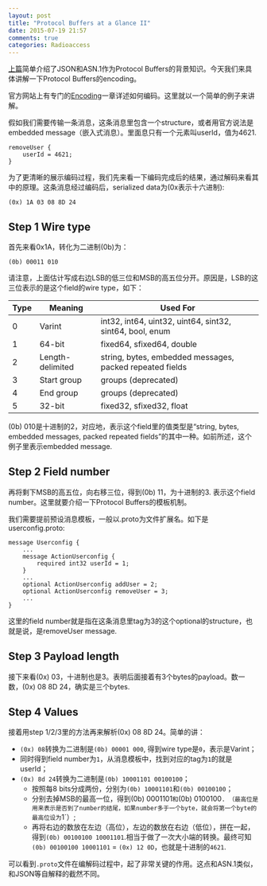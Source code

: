 ```yaml
---
layout: post
title: "Protocol Buffers at a Glance II"
date: 2015-07-19 21:57
comments: true
categories: Radioaccess
---
```


[上篇](http://blog.pzheng.me/2015/07/11/protocol-buffers-at-a-glance-i/)简单介绍了JSON和ASN.1作为Protocol Buffers的背景知识。今天我们来具体讲解一下Protocol Buffers的encoding。

<!--more-->

官方网站上有专门的[Encoding](https://developers.google.com/protocol-buffers/docs/encoding)一章详述如何编码。这里就以一个简单的例子来讲解。

假如我们需要传输一条消息，这条消息里包含一个structure，或者用官方说法是embedded message（嵌入式消息）。里面息只有一个元素叫userId，值为4621.

~~~
removeUser {
    userId = 4621;
}
~~~

为了更清晰的展示编码过程，我们先来看一下编码完成后的结果，通过解码来看其中的原理。这条消息经过编码后，serialized data为(0x表示十六进制):

    (0x) 1A 03 08 8D 24

## Step 1 Wire type

首先来看0x1A，转化为二进制(0b)为：

    (0b) 00011 010

请注意，上面估计写成右边LSB的低三位和MSB的高五位分开。原因是，LSB的这三位表示的是这个field的wire type，如下：

| Type | Meaning          | Used For                                                 |
|------|------------------|----------------------------------------------------------|
| 0    | Varint           | int32, int64, uint32, uint64, sint32, sint64, bool, enum |
| 1    | 64-bit           | fixed64, sfixed64, double                                |
| 2    | Length-delimited | string, bytes, embedded messages, packed repeated fields |
| 3    | Start group      | groups (deprecated)                                      |
| 4    | End group        | groups (deprecated)                                      |
| 5    | 32-bit           | fixed32, sfixed32, float                                 |

(0b) 010是十进制的2，对应地，表示这个field里的值类型是“string, bytes, embedded messages, packed repeated fields”的其中一种。如前所述，这个例子里表示embedded message.

## Step 2 Field number

再将剩下MSB的高五位，向右移三位，得到(0b) 11，为十进制的3. 表示这个field number。这里就要介绍一下Protocol Buffers的模板机制。

我们需要提前预设消息模板，一般以.proto为文件扩展名。如下是userconfig.proto:

~~~
message Userconfig {
    ...
    message ActionUserconfig {
        required int32 userId = 1;
    }
    ...
    optional ActionUserconfig addUser = 2;
    optional ActionUserconfig removeUser = 3;
    ...
}
~~~

这里的field number就是指在这条消息里tag为3的这个optional的structure，也就是说，是removeUser message.

## Step 3 Payload length

接下来看(0x) 03，十进制也是3。表明后面接着有3个bytes的payload。数一数，(0x) 08 8D 24，确实是三个bytes.

## Step 4 Values

接着用step 1/2/3里的方法再来解析(0x) 08 8D 24。简单的讲：

* `(0x) 08`转换为二进制是`(0b) 00001 000`, 得到wire type是`0`，表示是Varint；
* 同时得到field number为`1`，从消息模板中，找到对应的tag为`1`的就是userId；
* `(0x) 8d 24`转换为二进制是`(0b) 10001101 00100100`；
  * 按照每8 bits分成两份，分别为`(0b) 10001101`和`(0b) 00100100`；
  * 分别去掉MSB的最高一位，得到(0b) 0001101`和`(0b) 0100100`. （最高位是用来表示是否到了number的结尾，如果number多于一个byte，就会将第一个byte的最高位设为`1`）;
  * 再将右边的数放在左边（高位），左边的数放在右边（低位），拼在一起，得到`(0b) 00100100 10001101`.相当于做了一次大小端的转换。最终可知`(0b) 00100100 10001101` = `(0x) 12 0D`，也就是十进制的`4621`.

可以看到`.proto`文件在编解码过程中，起了非常关键的作用。这点和ASN.1类似，和JSON等自解释的截然不同。